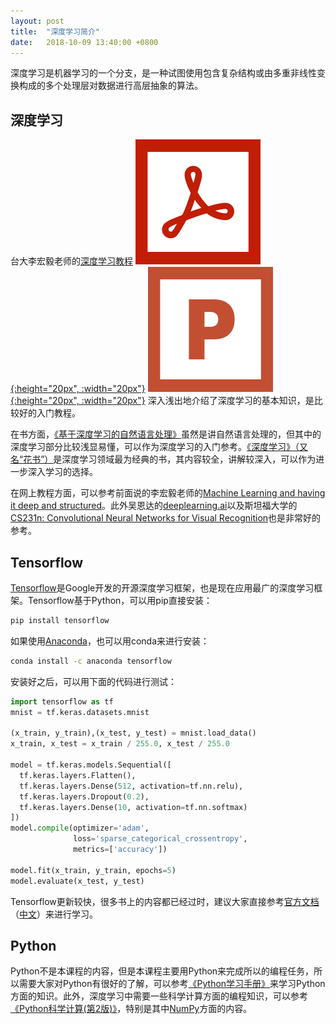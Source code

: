 ```yaml
---
layout: post
title:  "深度学习简介"
date:   2018-10-09 13:40:00 +0800
---
```


深度学习是机器学习的一个分支，是一种试图使用包含复杂结构或由多重非线性变换构成的多个处理层对数据进行高层抽象的算法。

## 深度学习

台大李宏毅老师的[深度学习教程][lee-slideshare] [![课件][pdf_icon]{:height="20px", :width="20px"}][lee-pdf] [![课件][pptx_icon]{:height="20px", :width="20px"}][lee-pptx] 深入浅出地介绍了深度学习的基本知识，是比较好的入门教程。

在书方面，[《基于深度学习的自然语言处理》][nlp]虽然是讲自然语言处理的，但其中的深度学习部分比较浅显易懂，可以作为深度学习的入门参考。[《深度学习》（又名“花书”）][dlbook]是深度学习领域最为经典的书，其内容较全，讲解较深入，可以作为进一步深入学习的选择。

在网上教程方面，可以参考前面说的李宏毅老师的[Machine Learning and having it deep and structured][lee-course]。此外吴恩达的[deeplearning.ai][dlai]以及斯坦福大学的[CS231n: Convolutional Neural Networks for Visual Recognition][cs231n]也是非常好的参考。

## Tensorflow

[Tensorflow][]是Google开发的开源深度学习框架，也是现在应用最广的深度学习框架。Tensorflow基于Python，可以用pip直接安装：

~~~ bash
pip install tensorflow
~~~

如果使用[Anaconda][]，也可以用conda来进行安装：

~~~ bash
conda install -c anaconda tensorflow
~~~

安装好之后，可以用下面的代码进行测试：

~~~ python
import tensorflow as tf
mnist = tf.keras.datasets.mnist

(x_train, y_train),(x_test, y_test) = mnist.load_data()
x_train, x_test = x_train / 255.0, x_test / 255.0

model = tf.keras.models.Sequential([
  tf.keras.layers.Flatten(),
  tf.keras.layers.Dense(512, activation=tf.nn.relu),
  tf.keras.layers.Dropout(0.2),
  tf.keras.layers.Dense(10, activation=tf.nn.softmax)
])
model.compile(optimizer='adam',
              loss='sparse_categorical_crossentropy',
              metrics=['accuracy'])

model.fit(x_train, y_train, epochs=5)
model.evaluate(x_test, y_test)
~~~

Tensorflow更新较快，很多书上的内容都已经过时，建议大家直接参考[官方文档][tf-docs]（[中文][tf-docs-cn]）来进行学习。

## Python

Python不是本课程的内容，但是本课程主要用Python来完成所以的编程任务，所以需要大家对Python有很好的了解，可以参考[《Python学习手册》][learning-python]来学习Python方面的知识。此外，深度学习中需要一些科学计算方面的编程知识，可以参考[《Python科学计算(第2版)》][scipy]，特别是其中[NumPy][]方面的内容。

[anaconda]: https://anaconda.org/
[cs231n]: http://cs231n.stanford.edu/
[dlai]: https://www.deeplearning.ai/courses/
[dlbook]: https://book.douban.com/subject/27087503/
[learning-python]: https://book.douban.com/subject/6049132/
[lee-course]: http://speech.ee.ntu.edu.tw/~tlkagk/courses_MLDS18.html
[lee-pdf]: http://speech.ee.ntu.edu.tw/~tlkagk/slide/Tutorial_HYLee_Deep.pdf
[lee-pptx]: http://speech.ee.ntu.edu.tw/~tlkagk/slide/Tutorial_HYLee_Deep.pptx
[lee-slideshare]: http://www.slideshare.net/tw_dsconf/ss-62245351
[nlp]: https://book.douban.com/subject/30236842/
[numpy]: https://zhuanlan.zhihu.com/p/20878530
[pdf_icon]: /assets/images/pdf.svg
[pptx_icon]: /assets/images/pptx.svg
[scipy]: https://book.douban.com/subject/26784317/
[tensorflow]: https://www.tensorflow.org
[tf-docs-cn]: https://tensorflow.google.cn/get_started/
[tf-docs]: https://www.tensorflow.org/tutorials/
